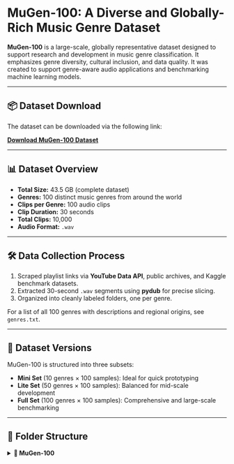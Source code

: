 # MuGen-100: A Diverse and Globally-Rich Music Genre Dataset

**MuGen-100** is a large-scale, globally representative dataset designed to support research and development in music genre classification. It emphasizes genre diversity, cultural inclusion, and data quality. It was created to support genre-aware audio applications and benchmarking machine learning models.

---

## 📦 Dataset Download

The dataset can be downloaded via the following link:

**[Download MuGen-100 Dataset](https://alakhawayn365my.sharepoint.com/:f:/g/personal/r_zouitni_aui_ma/Es2PWQFrsfpFghCIgiXZ9NkBmucRMhE27F0gbwyO-KZzWA?e=FnDAOm)**

---

## 📊 Dataset Overview

- **Total Size:** 43.5 GB (complete dataset)  
- **Genres:** 100 distinct music genres from around the world  
- **Clips per Genre:** 100 audio clips  
- **Clip Duration:** 30 seconds  
- **Total Clips:** 10,000  
- **Audio Format:** `.wav`  

---

## 🛠️ Data Collection Process

1. Scraped playlist links via **YouTube Data API**, public archives, and Kaggle benchmark datasets.  
2. Extracted 30-second `.wav` segments using **pydub** for precise slicing.  
3. Organized into cleanly labeled folders, one per genre.

For a list of all 100 genres with descriptions and regional origins, see `genres.txt`.

---

## 📁 Dataset Versions

MuGen-100 is structured into three subsets:

- **Mini Set** (10 genres × 100 samples): Ideal for quick prototyping  
- **Lite Set** (50 genres × 100 samples): Balanced for mid-scale development  
- **Full Set** (100 genres × 100 samples): Comprehensive and large-scale benchmarking

---

## 📂 Folder Structure

<details>
<summary><strong>📁 MuGen-100</strong></summary>

```text
MuGen-100/
├── mini/
│   ├── Caribbean - Reggae
│   ├── East Europe - Turbo Folk
│   ├── Japan - Jpop
│   ├── Latin America - Mariachi
│   └── ...
│
├── lite/
│   ├── Africa/
│   │   ├── Central Africa - Bikutsi
│   │   └── ...
│   ├── Asia/
│   │   ├── India - Carnatic
│   │   └── ...
│   ├── Europe & North America/
│   │   └── ...
│   ├── Latin America & Caribbean/
│   │   └── ...
│   └── Middle East & North Africa/
│       └── ...
│
└── full/
    ├── Caribbean - Reggae
    ├── Central Africa - Makossa
    ├── China - Guqin
    ├── Latin America - Tango
    ├── Middle East - Dabke
    ├── North Africa - Aita
    ├── North America - Rock
    ├── South Africa - Kwaito
    ├── Turkey - Turkish Classical
    └── ...
